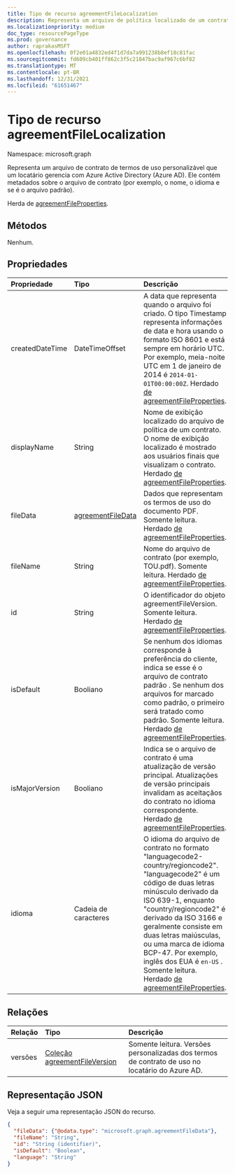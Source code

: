 ```yaml
---
title: Tipo de recurso agreementFileLocalization
description: Representa um arquivo de política localizado de um contrato de termos de uso no Azure Active Directory (Azure AD).
ms.localizationpriority: medium
doc_type: resourcePageType
ms.prod: governance
author: raprakasMSFT
ms.openlocfilehash: 0f2e01a4832ed4f1d7da7a991238b8ef18c81fac
ms.sourcegitcommit: fd609cb401ff862c3f5c21847bac9af967c6bf82
ms.translationtype: MT
ms.contentlocale: pt-BR
ms.lasthandoff: 12/31/2021
ms.locfileid: "61651467"
---
```

# <a name="agreementfilelocalization-resource-type"></a>Tipo de recurso agreementFileLocalization

Namespace: microsoft.graph

Representa um arquivo de contrato de termos de uso personalizável que um locatário gerencia com Azure Active Directory (Azure AD). Ele contém metadados sobre o arquivo de contrato (por exemplo, o nome, o idioma e se é o arquivo padrão).

Herda de [agreementFileProperties](agreementfileproperties.md).

## <a name="methods"></a>Métodos

Nenhum.

## <a name="properties"></a>Propriedades

| Propriedade     | Tipo        | Descrição |
|:-------------|:------------|:------------|
|createdDateTime|DateTimeOffset|A data que representa quando o arquivo foi criado. O tipo Timestamp representa informações de data e hora usando o formato ISO 8601 e está sempre em horário UTC. Por exemplo, meia-noite UTC em 1 de janeiro de 2014 é `2014-01-01T00:00:00Z`. Herdado [de agreementFileProperties](../resources/agreementfileproperties.md).|
|displayName|String|Nome de exibição localizado do arquivo de política de um contrato. O nome de exibição localizado é mostrado aos usuários finais que visualizam o contrato. Herdado [de agreementFileProperties](../resources/agreementfileproperties.md).|
|fileData|[agreementFileData](agreementfiledata.md)|Dados que representam os termos de uso do documento PDF. Somente leitura. Herdado [de agreementFileProperties](../resources/agreementfileproperties.md).|
|fileName|String|Nome do arquivo de contrato (por exemplo, TOU.pdf). Somente leitura. Herdado [de agreementFileProperties](../resources/agreementfileproperties.md).|
|id|String|O identificador do objeto agreementFileVersion. Somente leitura. Herdado [de agreementFileProperties](../resources/agreementfileproperties.md).|
|isDefault|Booliano|Se nenhum dos idiomas corresponde à preferência do cliente, indica se esse é o arquivo de contrato padrão . Se nenhum dos arquivos for marcado como padrão, o primeiro será tratado como padrão. Somente leitura. Herdado [de agreementFileProperties](../resources/agreementfileproperties.md).|
|isMajorVersion|Booliano|Indica se o arquivo de contrato é uma atualização de versão principal. Atualizações de versão principais invalidam as aceitaçãos do contrato no idioma correspondente. Herdado [de agreementFileProperties](../resources/agreementfileproperties.md).|
|idioma|Cadeia de caracteres|O idioma do arquivo de contrato no formato "languagecode2-country/regioncode2". "languagecode2" é um código de duas letras minúsculo derivado da ISO 639-1, enquanto "country/regioncode2" é derivado da ISO 3166 e geralmente consiste em duas letras maiúsculas, ou uma marca de idioma BCP-47. Por exemplo, inglês dos EUA é `en-US` . Somente leitura. Herdado [de agreementFileProperties](../resources/agreementfileproperties.md).|


## <a name="relationships"></a>Relações
| Relação | Tipo        | Descrição |
|:-------------|:------------|:------------|
|versões|[Coleção agreementFileVersion](agreementfileversion.md)|Somente leitura. Versões personalizadas dos termos de contrato de uso no locatário do Azure AD.|

## <a name="json-representation"></a>Representação JSON

Veja a seguir uma representação JSON do recurso.

<!-- {
  "blockType": "resource",
  "optionalProperties": [

  ],
  "@odata.type": "microsoft.graph.agreementFileLocalization"
}-->

```json
{
  "fileData": {"@odata.type": "microsoft.graph.agreementFileData"},
  "fileName": "String",
  "id": "String (identifier)",
  "isDefault": "Boolean",
  "language": "String"
}
```

<!-- uuid: 8fcb5dbc-d5aa-4681-8e31-b001d5168d79
2015-10-25 14:57:30 UTC -->
<!--
{
  "type": "#page.annotation",
  "description": "agreementFileLocalization resource",
  "keywords": "",
  "section": "documentation",
  "tocPath": "",
  "suppressions": []
}
-->
